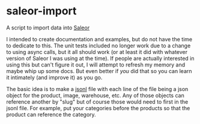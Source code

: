 # saleor-import
A script to import data into [Saleor](https://saleor.io)

I intended to create documentation and examples, but do not have the time to dedicate to this. The unit tests included no longer work due to a change to using async calls, but it all should work (or at least it did with whatever version of Saleor I was using at the time). If people are actually interested in using this but can't figure it out, I will attempt to refresh my memory and maybe whip up some docs. But even better if *you* did that so you can learn it intimately (and improve it) as you go.

The basic idea is to make a [jsonl](https://jsonlines.org/) file with each line of the file being a json object for the product, image, warehouse, etc. Any of those objects can reference another by "slug" but of course those would need to first in the jsonl file. For example, put your categories before the products so that the product can reference the category.
